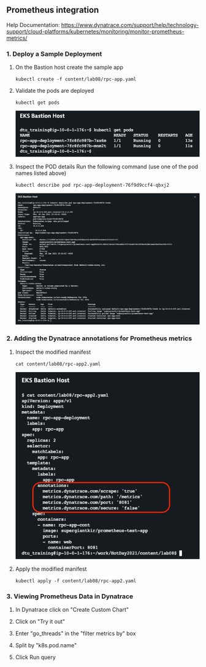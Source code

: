 ## Prometheus integration

Help Documentation: https://www.dynatrace.com/support/help/technology-support/cloud-platforms/kubernetes/monitoring/monitor-prometheus-metrics/

### 1. Deploy a Sample Deployment

1. On the Bastion host create the sample app
   ```
   kubectl create -f content/lab08/rpc-app.yaml
   ```

2. Validate the pods are deployed
   ```
   kubectl get pods
   ```
   ![PODS](../../assets/images/rpcapppods.png)

3. Inspect the POD details
   Run the following command (use one of the pod names listed above)

   ```
   kubectl describe pod rpc-app-deployment-76f9d9ccf4-qbxj2
   ```   
   ![PODS](../../assets/images/rpcappdsc.png)

### 2. Adding the Dynatrace annotations for Prometheus metrics

1. Inspect the modified manifest
   ```
   cat content/lab08/rpc-app2.yaml
   ```
   ![PODS](../../assets/images/rpcappmod.png)


2. Apply the modified manifest
   ```
   kubectl apply -f content/lab08/rpc-app2.yaml
   ```

### 3. Viewing Prometheus Data in Dynatrace   

1. In Dynatrace click on "Create Custom Chart"

2. Click on "Try it out"

3. Enter "go_threads" in the "filter metrics by" box

4. Split by "k8s.pod.name"

5. Click Run query

